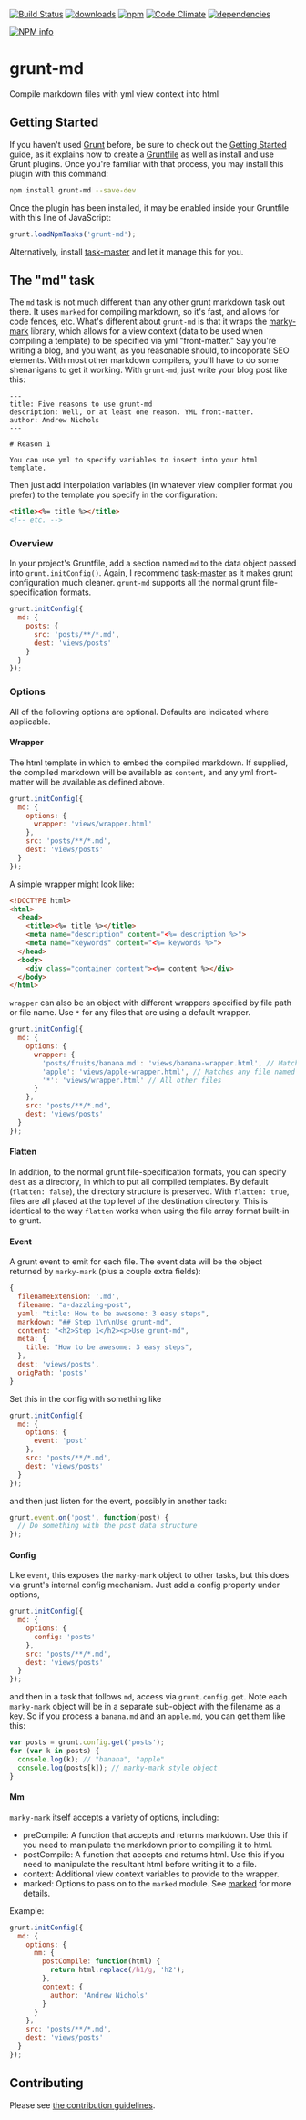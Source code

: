[![Build Status](https://travis-ci.org/tandrewnichols/grunt-md.png)](https://travis-ci.org/tandrewnichols/grunt-md) [![downloads](http://img.shields.io/npm/dm/grunt-md.svg)](https://npmjs.org/package/grunt-md) [![npm](http://img.shields.io/npm/v/grunt-md.svg)](https://npmjs.org/package/grunt-md) [![Code Climate](https://codeclimate.com/github/tandrewnichols/grunt-md/badges/gpa.svg)](https://codeclimate.com/github/tandrewnichols/grunt-md) [![dependencies](https://david-dm.org/tandrewnichols/grunt-md.png)](https://david-dm.org/tandrewnichols/grunt-md)

[![NPM info](https://nodei.co/npm/grunt-md.png?downloads=true)](https://nodei.co/npm/grunt-md.png?downloads=true)


# grunt-md

Compile markdown files with yml view context into html

## Getting Started

If you haven't used [Grunt](http://gruntjs.com/) before, be sure to check out the [Getting Started](http://gruntjs.com/getting-started) guide, as it explains how to create a [Gruntfile](http://gruntjs.com/sample-gruntfile) as well as install and use Grunt plugins. Once you're familiar with that process, you may install this plugin with this command:

```bash
npm install grunt-md --save-dev
```

Once the plugin has been installed, it may be enabled inside your Gruntfile with this line of JavaScript:

```javascript
grunt.loadNpmTasks('grunt-md');
```

Alternatively, install [task-master](http://github.com/tandrewnichols/task-master) and let it manage this for you.

## The "md" task

The `md` task is not much different than any other grunt markdown task out there. It uses `marked` for compiling markdown, so it's fast, and allows for code fences, etc. What's different about `grunt-md` is that it wraps the [marky-mark](https://github.com/rickbergfalk/marky-mark) library, which allows for a view context (data to be used when compiling a template) to be specified via yml "front-matter." Say you're writing a blog, and you want, as you reasonable should, to incoporate SEO elements. With most other markdown compilers, you'll have to do some shenanigans to get it working. With `grunt-md`, just write your blog post like this:

```
---
title: Five reasons to use grunt-md
description: Well, or at least one reason. YML front-matter.
author: Andrew Nichols
---

# Reason 1

You can use yml to specify variables to insert into your html template.
```

Then just add interpolation variables (in whatever view compiler format you prefer) to the template you specify in the configuration:

```html
<title><%= title %></title>
<!-- etc. -->
```

### Overview

In your project's Gruntfile, add a section named `md` to the data object passed into `grunt.initConfig()`. Again, I recommend [task-master](https://github.com/tandrewnichols/task-master) as it makes grunt configuration much cleaner. `grunt-md` supports all the normal grunt file-specification formats.

```javascript
grunt.initConfig({
  md: {
    posts: {
      src: 'posts/**/*.md',
      dest: 'views/posts'
    }
  }
});
```

### Options

All of the following options are optional. Defaults are indicated where applicable.

#### Wrapper

The html template in which to embed the compiled markdown. If supplied, the compiled markdown will be available as `content`, and any yml front-matter will be available as defined above.

```javascript
grunt.initConfig({
  md: {
    options: {
      wrapper: 'views/wrapper.html'
    },
    src: 'posts/**/*.md',
    dest: 'views/posts'
  }
});
```

A simple wrapper might look like:

```html
<!DOCTYPE html>
<html>
  <head>
    <title><%= title %></title>
    <meta name="description" content="<%= description %>">
    <meta name="keywords" content="<%= keywords %>">
  </head>
  <body>
    <div class="container content"><%= content %></div>
  </body>
</html>
```

`wrapper` can also be an object with different wrappers specified by file path or file name. Use `*` for any files that are using a default wrapper.

```javascript
grunt.initConfig({
  md: {
    options: {
      wrapper: {
        'posts/fruits/banana.md': 'views/banana-wrapper.html', // Matches the file at "posts/fruits/banana.md"
        'apple': 'views/apple-wrapper.html', // Matches any file named "apple.md"
        '*': 'views/wrapper.html' // All other files
      }
    },
    src: 'posts/**/*.md',
    dest: 'views/posts'
  }
});
```

#### Flatten

In addition, to the normal grunt file-specification formats, you can specify `dest` as a directory, in which to put all compiled templates. By default (`flatten: false`), the directory structure is preserved. With `flatten: true`, files are all placed at the top level of the destination directory. This is identical to the way `flatten` works when using the file array format built-in to grunt.

#### Event

A grunt event to emit for each file. The event data will be the object returned by `marky-mark` (plus a couple extra fields):

```js
{
  filenameExtension: '.md',
  filename: "a-dazzling-post",
  yaml: "title: How to be awesome: 3 easy steps",
  markdown: "## Step 1\n\nUse grunt-md",
  content: "<h2>Step 1</h2><p>Use grunt-md",
  meta: {
    title: "How to be awesome: 3 easy steps",
  },
  dest: 'views/posts',
  origPath: 'posts'
}
```

Set this in the config with something like

```js
grunt.initConfig({
  md: {
    options: {
      event: 'post'
    },
    src: 'posts/**/*.md',
    dest: 'views/posts'
  }
});
```

and then just listen for the event, possibly in another task:

```js
grunt.event.on('post', function(post) {
  // Do something with the post data structure
});
```

#### Config

Like `event`, this exposes the `marky-mark` object to other tasks, but this does via grunt's internal config mechanism. Just add a config property under options,

```js
grunt.initConfig({
  md: {
    options: {
      config: 'posts'
    },
    src: 'posts/**/*.md',
    dest: 'views/posts'
  }
});
```

and then in a task that follows `md`, access via `grunt.config.get`. Note each `marky-mark` object will be in a separate sub-object with the filename as a key. So if you process a `banana.md` and an `apple.md`, you can get them like this:

```js
var posts = grunt.config.get('posts');
for (var k in posts) {
  console.log(k); // "banana", "apple"
  console.log(posts[k]); // marky-mark style object
}
```

#### Mm

`marky-mark` itself accepts a variety of options, including:

* preCompile: A function that accepts and returns markdown. Use this if you need to manipulate the markdown prior to compiling it to html.
* postCompile: A function that accepts and returns html. Use this if you need to manipulate the resultant html before writing it to a file.
* context: Additional view context variables to provide to the wrapper.
* marked: Options to pass on to the `marked` module. See [marked](https://github.com/chjj/marked) for more details.

Example:

```js
grunt.initConfig({
  md: {
    options: {
      mm: {
        postCompile: function(html) {
          return html.replace(/h1/g, 'h2');
        },
        context: {
          author: 'Andrew Nichols'
        }
      }
    },
    src: 'posts/**/*.md',
    dest: 'views/posts'
  }
});
```

## Contributing

Please see [the contribution guidelines](CONTRIBUTING.md).
